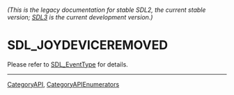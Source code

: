 ###### (This is the legacy documentation for stable SDL2, the current stable version; [SDL3](https://wiki.libsdl.org/SDL3/) is the current development version.)
# SDL_JOYDEVICEREMOVED

Please refer to [SDL_EventType](SDL_EventType) for details.

----
[CategoryAPI](CategoryAPI), [CategoryAPIEnumerators](CategoryAPIEnumerators)

